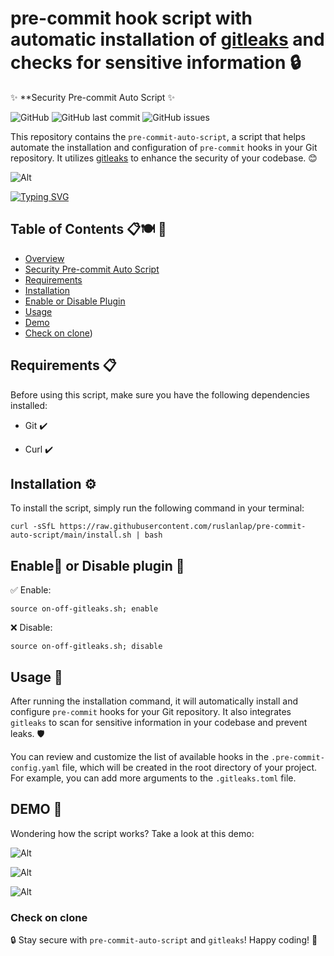# pre-commit hook script with automatic installation of [gitleaks](https://github.com/gitleaks/gitleaks) and checks for sensitive information 🔒

✨ **Security Pre-commit Auto Script ✨

![GitHub](https://img.shields.io/github/license/matvrus/pre-commit-auto-script) ![GitHub last commit](https://img.shields.io/github/last-commit/matvrus/pre-commit-auto-script) ![GitHub issues](https://img.shields.io/github/issues/matvrus/pre-commit-auto-script)

This repository contains the `pre-commit-auto-script`, a script that helps automate the installation and configuration of `pre-commit` hooks in your Git repository. It utilizes [gitleaks](https://github.com/zricethezav/gitleaks) to enhance the security of your codebase. 😊

![Alt](data/Example0.png)

[![Typing SVG](https://readme-typing-svg.herokuapp.com?font=Fira+Code&duration=2000&pause=1000&color=07F758&center=true&vCenter=true&multiline=true&width=700&height=100&lines=pre-commit+hook+script+with+automatic+installation;just+copy+and+run+the+following+command+%F0%9F%9A%80)](https://git.io/typing-svg)

## Table of Contents 📋🍽️ 📄

- [Overview](#overview)
- [Security Pre-commit Auto Script](#security-pre-commit-auto-script)
- [Requirements](#requirements)
- [Installation](#installation)
- [Enable or Disable Plugin](#enable-or-disable-plugin)
- [Usage](#usage)
- [Demo](#demo)
- [Check on clone](#check-on-clone))


## Requirements 📋

Before using this script, make sure you have the following dependencies installed:

- Git ✔️

- Curl ✔️


## Installation ⚙️
To install the script, simply run the following command in your terminal:

```
curl -sSfL https://raw.githubusercontent.com/ruslanlap/pre-commit-auto-script/main/install.sh | bash
```

## Enable🔔 or Disable plugin 🔕
✅ Enable:

```
source on-off-gitleaks.sh; enable
```
❌ Disable:

```
source on-off-gitleaks.sh; disable
```

## Usage 🚀

After running the installation command, it will automatically install and configure `pre-commit` hooks for your Git repository. It also integrates `gitleaks` to scan for sensitive information in your codebase and prevent leaks. 🛡️

You can review and customize the list of available hooks in the `.pre-commit-config.yaml` file, which will be created in the root directory of your project. For example, you can add more arguments to the `.gitleaks.toml` file.

## DEMO 🎥
Wondering how the script works? Take a look at this demo:

![Alt](data/demo.gif)

![Alt](data/Example1.png)

![Alt](data/Example2.png)


### Check on clone

🔒 Stay secure with `pre-commit-auto-script` and `gitleaks`! Happy coding! 🚀
